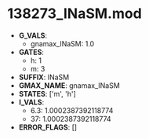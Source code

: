 # 138273_INaSM.mod

- **G_VALS**:
  - gnamax_INaSM: 1.0
- **GATES**:
  - h: 1
  - m: 3
- **SUFFIX**: INaSM
- **GMAX_NAME**: gnamax_INaSM
- **STATES**: ['m', 'h']
- **I_VALS**:
  - 6.3: 1.0002387392118774
  - 37: 1.0002387392118774
- **ERROR_FLAGS**: []
